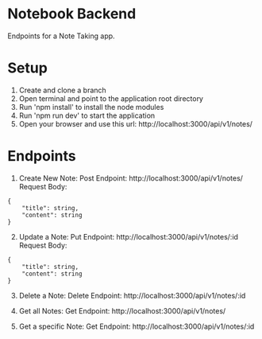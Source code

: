 # Notebook Backend
Endpoints for a Note Taking app. 

# Setup
1. Create and clone a branch
2. Open terminal and point to the application root directory
3. Run 'npm install' to install the node modules
4. Run 'npm run dev' to start the application
5. Open your browser and use this url: http://localhost:3000/api/v1/notes/

# Endpoints 
1. Create New Note: 
Post
Endpoint: http://localhost:3000/api/v1/notes/
Request Body: 
```
{
    "title": string,
    "content": string
}
```

2. Update a Note: 
Put
Endpoint: http://localhost:3000/api/v1/notes/:id
Request Body: 
```
{
    "title": string,
    "content": string
}
```

3. Delete a Note: 
Delete
Endpoint: http://localhost:3000/api/v1/notes/:id

4. Get all Notes:
Get
Endpoint: http://localhost:3000/api/v1/notes/

5. Get a specific Note:
Get 
Endpoint: http://localhost:3000/api/v1/notes/:id
